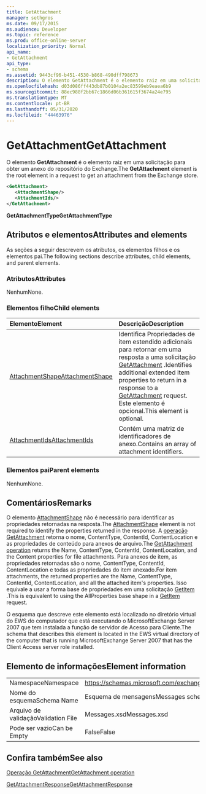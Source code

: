 ```yaml
---
title: GetAttachment
manager: sethgros
ms.date: 09/17/2015
ms.audience: Developer
ms.topic: reference
ms.prod: office-online-server
localization_priority: Normal
api_name:
- GetAttachment
api_type:
- schema
ms.assetid: 9443cf96-b451-4530-b868-490dff798673
description: O elemento GetAttachment é o elemento raiz em uma solicitação para obter um anexo do repositório do Exchange.
ms.openlocfilehash: d03d086ff443db87b0104a2ec83599eb9eaea6b9
ms.sourcegitcommit: 88ec988f2bb67c1866d06b361615f3674a24e795
ms.translationtype: MT
ms.contentlocale: pt-BR
ms.lasthandoff: 05/31/2020
ms.locfileid: "44463976"
---
```

# <a name="getattachment"></a><span data-ttu-id="1fbee-103">GetAttachment</span><span class="sxs-lookup"><span data-stu-id="1fbee-103">GetAttachment</span></span>

<span data-ttu-id="1fbee-104">O elemento **GetAttachment** é o elemento raiz em uma solicitação para obter um anexo do repositório do Exchange.</span><span class="sxs-lookup"><span data-stu-id="1fbee-104">The **GetAttachment** element is the root element in a request to get an attachment from the Exchange store.</span></span> 
  
```xml
<GetAttachment>
   <AttachmentShape/>
   <AttachmentIds/>
</GetAttachment>
```

 <span data-ttu-id="1fbee-105">**GetAttachmentType**</span><span class="sxs-lookup"><span data-stu-id="1fbee-105">**GetAttachmentType**</span></span>
## <a name="attributes-and-elements"></a><span data-ttu-id="1fbee-106">Atributos e elementos</span><span class="sxs-lookup"><span data-stu-id="1fbee-106">Attributes and elements</span></span>

<span data-ttu-id="1fbee-107">As seções a seguir descrevem os atributos, os elementos filhos e os elementos pai.</span><span class="sxs-lookup"><span data-stu-id="1fbee-107">The following sections describe attributes, child elements, and parent elements.</span></span>
  
### <a name="attributes"></a><span data-ttu-id="1fbee-108">Atributos</span><span class="sxs-lookup"><span data-stu-id="1fbee-108">Attributes</span></span>

<span data-ttu-id="1fbee-109">Nenhum</span><span class="sxs-lookup"><span data-stu-id="1fbee-109">None.</span></span>
  
### <a name="child-elements"></a><span data-ttu-id="1fbee-110">Elementos filho</span><span class="sxs-lookup"><span data-stu-id="1fbee-110">Child elements</span></span>

|<span data-ttu-id="1fbee-111">**Elemento**</span><span class="sxs-lookup"><span data-stu-id="1fbee-111">**Element**</span></span>|<span data-ttu-id="1fbee-112">**Descrição**</span><span class="sxs-lookup"><span data-stu-id="1fbee-112">**Description**</span></span>|
|:-----|:-----|
|[<span data-ttu-id="1fbee-113">AttachmentShape</span><span class="sxs-lookup"><span data-stu-id="1fbee-113">AttachmentShape</span></span>](attachmentshape.md) <br/> |<span data-ttu-id="1fbee-114">Identifica Propriedades de item estendido adicionais para retornar em uma resposta a uma solicitação [GetAttachment](getattachment.md) .</span><span class="sxs-lookup"><span data-stu-id="1fbee-114">Identifies additional extended item properties to return in a response to a [GetAttachment](getattachment.md) request.</span></span> <span data-ttu-id="1fbee-115">Este elemento é opcional.</span><span class="sxs-lookup"><span data-stu-id="1fbee-115">This element is optional.</span></span>  <br/> |
|[<span data-ttu-id="1fbee-116">AttachmentIds</span><span class="sxs-lookup"><span data-stu-id="1fbee-116">AttachmentIds</span></span>](attachmentids.md) <br/> |<span data-ttu-id="1fbee-117">Contém uma matriz de identificadores de anexo.</span><span class="sxs-lookup"><span data-stu-id="1fbee-117">Contains an array of attachment identifiers.</span></span>  <br/> |
   
### <a name="parent-elements"></a><span data-ttu-id="1fbee-118">Elementos pai</span><span class="sxs-lookup"><span data-stu-id="1fbee-118">Parent elements</span></span>

<span data-ttu-id="1fbee-119">Nenhum</span><span class="sxs-lookup"><span data-stu-id="1fbee-119">None.</span></span>
  
## <a name="remarks"></a><span data-ttu-id="1fbee-120">Comentários</span><span class="sxs-lookup"><span data-stu-id="1fbee-120">Remarks</span></span>

<span data-ttu-id="1fbee-121">O elemento [AttachmentShape](attachmentshape.md) não é necessário para identificar as propriedades retornadas na resposta.</span><span class="sxs-lookup"><span data-stu-id="1fbee-121">The [AttachmentShape](attachmentshape.md) element is not required to identify the properties returned in the response.</span></span> <span data-ttu-id="1fbee-122">A [operação GetAttachment](getattachment-operation.md) retorna o nome, ContentType, ContentId, ContentLocation e as propriedades de conteúdo para anexos de arquivo.</span><span class="sxs-lookup"><span data-stu-id="1fbee-122">The [GetAttachment operation](getattachment-operation.md) returns the Name, ContentType, ContentId, ContentLocation, and the Content properties for file attachments.</span></span> <span data-ttu-id="1fbee-123">Para anexos de item, as propriedades retornadas são o nome, ContentType, ContentId, ContentLocation e todas as propriedades do item anexado.</span><span class="sxs-lookup"><span data-stu-id="1fbee-123">For item attachments, the returned properties are the Name, ContentType, ContentId, ContentLocation, and all the attached item's properties.</span></span> <span data-ttu-id="1fbee-124">Isso equivale a usar a forma base de propriedades em uma solicitação [GetItem](getitem.md) .</span><span class="sxs-lookup"><span data-stu-id="1fbee-124">This is equivalent to using the AllProperties base shape in a [GetItem](getitem.md) request.</span></span> 
  
<span data-ttu-id="1fbee-125">O esquema que descreve este elemento está localizado no diretório virtual do EWS do computador que está executando o MicrosoftExchange Server 2007 que tem instalada a função de servidor de Acesso para Cliente.</span><span class="sxs-lookup"><span data-stu-id="1fbee-125">The schema that describes this element is located in the EWS virtual directory of the computer that is running MicrosoftExchange Server 2007 that has the Client Access server role installed.</span></span>
  
## <a name="element-information"></a><span data-ttu-id="1fbee-126">Elemento de informações</span><span class="sxs-lookup"><span data-stu-id="1fbee-126">Element information</span></span>

|||
|:-----|:-----|
|<span data-ttu-id="1fbee-127">Namespace</span><span class="sxs-lookup"><span data-stu-id="1fbee-127">Namespace</span></span>  <br/> |https://schemas.microsoft.com/exchange/services/2006/messages  <br/> |
|<span data-ttu-id="1fbee-128">Nome do esquema</span><span class="sxs-lookup"><span data-stu-id="1fbee-128">Schema Name</span></span>  <br/> |<span data-ttu-id="1fbee-129">Esquema de mensagens</span><span class="sxs-lookup"><span data-stu-id="1fbee-129">Messages schema</span></span>  <br/> |
|<span data-ttu-id="1fbee-130">Arquivo de validação</span><span class="sxs-lookup"><span data-stu-id="1fbee-130">Validation File</span></span>  <br/> |<span data-ttu-id="1fbee-131">Messages.xsd</span><span class="sxs-lookup"><span data-stu-id="1fbee-131">Messages.xsd</span></span>  <br/> |
|<span data-ttu-id="1fbee-132">Pode ser vazio</span><span class="sxs-lookup"><span data-stu-id="1fbee-132">Can be Empty</span></span>  <br/> |<span data-ttu-id="1fbee-133">False</span><span class="sxs-lookup"><span data-stu-id="1fbee-133">False</span></span>  <br/> |
   
## <a name="see-also"></a><span data-ttu-id="1fbee-134">Confira também</span><span class="sxs-lookup"><span data-stu-id="1fbee-134">See also</span></span>



[<span data-ttu-id="1fbee-135">Operação GetAttachment</span><span class="sxs-lookup"><span data-stu-id="1fbee-135">GetAttachment operation</span></span>](getattachment-operation.md)
  
[<span data-ttu-id="1fbee-136">GetAttachmentResponse</span><span class="sxs-lookup"><span data-stu-id="1fbee-136">GetAttachmentResponse</span></span>](getattachmentresponse.md)

